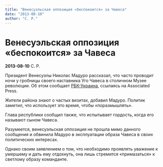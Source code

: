 ```yaml
---
title: "Венесуэльская оппозиция «беспокоится» за Чавеса"
date: "2013-08-10"
author: "С. Р."
---
```


# Венесуэльская оппозиция «беспокоится» за Чавеса

**2013-08-10** С. Р.

Президент Венесуэлы Николас Мадуро рассказал, что часто проводит ночи у гробницы своего наставника Уго Чавеса в столичном Музее революции. Об этом сообщает [РБК-Украина](http://www.rbc.ua/), ссылаясь на Associated Press.

Жители района знают о частых визитах, добавил Мадуро. Политик заметил, что использует это время, чтобы «поразмышлять».

Глава республики сообщил также, что испытывает гордость, когда его называют сыном Чавеса.

Разумеется, венесуэльская оппозиция не прошла мимо данного сообщения и обвинила Мадуро в эксплуатации образа Чавеса в своих политических интересах.

Однако своим заявлением о том, что необходимо проявлять уважение к умершему и дать ему отдохнуть, она лишь стремится «примазаться» к светлому образу команданте.